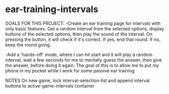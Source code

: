 # ear-training-intervals

GOALS FOR THIS PROJECT:
-Create an ear training page for intervals with only basic features. Get a random interval from the selected options, display buttons of the selected options, then play the sound of the interval. On pressing the button, it will check if it's correct. If yes, end that round. If no, keep the round going.

-Add a 'hands-off' mode, where I can hit start and it will play a random interval, wait a few seconds for me to mentally guess the answer, then give the answer, before doing it again. The goal of this is to allow me to put my phone in my pocket while I work for some passive ear training.



NOTES
On new game, lock interval-selection-list and append interval buttons to active-game-intervals container